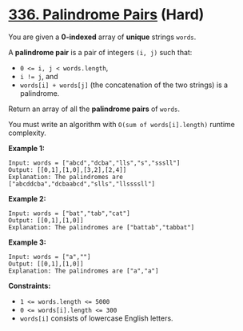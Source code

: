 # [336. Palindrome Pairs][link] (Hard)

[link]: https://leetcode.com/problems/palindrome-pairs/

You are given a **0-indexed** array of **unique** strings `words`.

A **palindrome pair** is a pair of integers `(i, j)` such that:

- `0 <= i, j < words.length`,
- `i != j`, and
- `words[i] + words[j]` (the concatenation of the two strings) is a palindrome.

Return an array of all the **palindrome pairs** of  `words`.

You must write an algorithm with `O(sum of words[i].length)` runtime complexity.

**Example 1:**

```
Input: words = ["abcd","dcba","lls","s","sssll"]
Output: [[0,1],[1,0],[3,2],[2,4]]
Explanation: The palindromes are ["abcddcba","dcbaabcd","slls","llssssll"]
```

**Example 2:**

```
Input: words = ["bat","tab","cat"]
Output: [[0,1],[1,0]]
Explanation: The palindromes are ["battab","tabbat"]
```

**Example 3:**

```
Input: words = ["a",""]
Output: [[0,1],[1,0]]
Explanation: The palindromes are ["a","a"]
```

**Constraints:**

- `1 <= words.length <= 5000`
- `0 <= words[i].length <= 300`
- `words[i]` consists of lowercase English letters.
